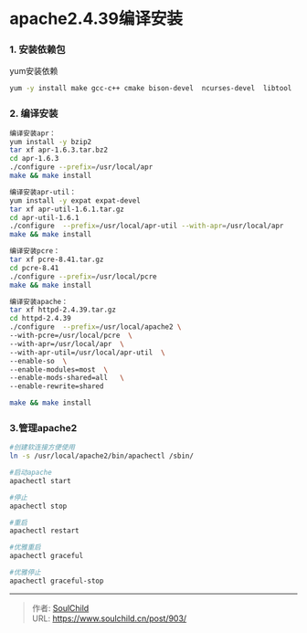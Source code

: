 # apache2.4.39编译安装

<!--more-->
### 1. 安装依赖包

yum安装依赖

```bash
yum -y install make gcc-c++ cmake bison-devel  ncurses-devel  libtool  bison perl perl-devel  perl perl-devel zlib zlib-devel 
```



### 2. 编译安装

```bash
编译安装apr：
yum install -y bzip2
tar xf apr-1.6.3.tar.bz2
cd apr-1.6.3
./configure --prefix=/usr/local/apr
make && make install

编译安装apr-util：
yum install -y expat expat-devel
tar xf apr-util-1.6.1.tar.gz
cd apr-util-1.6.1
./configure  --prefix=/usr/local/apr-util --with-apr=/usr/local/apr
make && make install

编译安装pcre：
tar xf pcre-8.41.tar.gz
cd pcre-8.41
./configure --prefix=/usr/local/pcre
make && make install

编译安装apache：
tar xf httpd-2.4.39.tar.gz
cd httpd-2.4.39
./configure  --prefix=/usr/local/apache2 \
--with-pcre=/usr/local/pcre  \
--with-apr=/usr/local/apr  \
--with-apr-util=/usr/local/apr-util  \
--enable-so  \
--enable-modules=most  \
--enable-mods-shared=all   \
--enable-rewrite=shared

make && make install

```



### 3.管理apache2

```bash
#创建软连接方便使用
ln -s /usr/local/apache2/bin/apachectl /sbin/

#启动apache
apachectl start

#停止
apachectl stop

#重启
apachectl restart

#优雅重启
apachectl graceful

#优雅停止
apachectl graceful-stop
```







---

> 作者: [SoulChild](https://www.soulchild.cn)  
> URL: https://www.soulchild.cn/post/903/  

